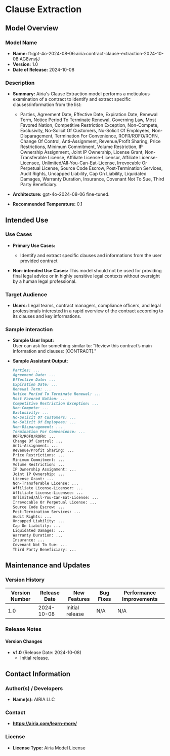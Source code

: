 # Clause Extraction

## Model Overview

### Model Name

- **Name:**  ft:gpt-4o-2024-08-06:airia:contract-clause-extraction-2024-10-08:AG8vnvjJ
- **Version:** 1.0
- **Date of Release:** 2024-10-08

### Description

- **Summary:** Airia's Clause Extraction model performs a meticulous examination of a contract to identify and extract specific clauses/information from the list:
  - Parties, Agreement Date, Effective Date, Expiration Date, Renewal Term, Notice Period To Terminate Renewal, Governing Law, Most Favored Nation, Competitive Restriction Exception, Non-Compete, Exclusivity, No-Solicit Of Customers, No-Solicit Of Employees, Non-Disparagement, Termination For Convenience, ROFR/ROFO/ROFN, Change Of Control, Anti-Assignment, Revenue/Profit Sharing, Price Restrictions, Minimum Commitment, Volume Restriction, IP Ownership Assignment, Joint IP Ownership, License Grant, Non-Transferable License, Affiliate License-Licensor, Affiliate License-Licensee, Unlimited/All-You-Can-Eat-License, Irrevocable Or Perpetual License, Source Code Escrow, Post-Termination Services, Audit Rights, Uncapped Liability, Cap On Liability, Liquidated Damages, Warranty Duration, Insurance, Covenant Not To Sue, Third Party Beneficiary. 

- **Architecture:** gpt-4o-2024-08-06 fine-tuned.
- **Recommended Temperature:** 0.1

## Intended Use

### Use Cases

- **Primary Use Cases:**
  - Identify and extract specific clauses and informations from the user provided contract
  
- **Non-intended Use Cases:** This model should not be used for providing final legal advice or in highly sensitive legal contexts without oversight by a human legal professional.

### Target Audience

- **Users:** Legal teams, contract managers, compliance officers, and legal professionals interested in a rapid overview of the contract according to its clauses and key informations.

### Sample interaction

- **Sample User Input:**  
  User can ask for something similar to: "Review this contract’s main information and clauses: [CONTRACT]."
  
- **Sample Assistant Output:**

  ```markdown
  Parties: ...
  Agreement Date: ...
  Effective Date: ...
  Expiration Date: ...
  Renewal Term: ...
  Notice Period To Terminate Renewal: ...
  Most Favored Nation: ...
  Competitive Restriction Exception: ...
  Non-Compete: ...
  Exclusivity: ...
  No-Solicit Of Customers: ...
  No-Solicit Of Employees: ...
  Non-Disparagement: ...
  Termination For Convenience: ...
  ROFR/ROFO/ROFN: ...
  Change Of Control: ...
  Anti-Assignment: ...
  Revenue/Profit Sharing: ...
  Price Restrictions: ...
  Minimum Commitment: ...
  Volume Restriction: ...
  IP Ownership Assignment: ...
  Joint IP Ownership: ...
  License Grant: ...
  Non-Transferable License: ...
  Affiliate License-Licensor: ...
  Affiliate License-Licensee: ...
  Unlimited/All-You-Can-Eat-License: ...
  Irrevocable Or Perpetual License: ...
  Source Code Escrow: ...
  Post-Termination Services: ...
  Audit Rights: ...
  Uncapped Liability: ...
  Cap On Liability: ...
  Liquidated Damages: ...
  Warranty Duration: ...
  Insurance: ...
  Covenant Not To Sue: ...
  Third Party Beneficiary: ...
  ```

## Maintenance and Updates

### Version History

| Version Number | Release Date | New Features                  | Bug Fixes                   | Performance Improvements     |
|----------------|--------------|-------------------------------|-----------------------------|------------------------------|
| 1.0            | 2024-10-08  | Initial release               | N/A | N/A |

### Release Notes

#### Version Changes

- **v1.0** (Release Date: 2024-10-08)
  - Initial release.

## Contact Information

### Author(s) / Developers

- **Name(s):** AIRIA LLC

### Contact

- **<https://airia.com/learn-more/>**

### License

- **License Type:** Airia Model License
